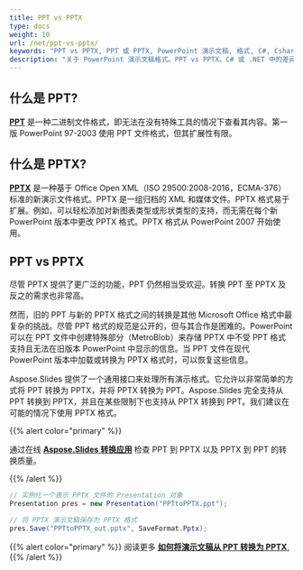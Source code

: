 ```yaml
---
title: PPT vs PPTX
type: docs
weight: 10
url: /net/ppt-vs-pptx/
keywords: "PPT vs PPTX, PPT 或 PPTX, PowerPoint 演示文稿, 格式, C#, Csharp, .NET"
description: "关于 PowerPoint 演示文稿格式。PPT vs PPTX。C# 或 .NET 中的差异"
---
```



## **什么是 PPT?**
[**PPT**](https://docs.fileformat.com/presentation/ppt/) 是一种二进制文件格式，即无法在没有特殊工具的情况下查看其内容。第一版 PowerPoint 97-2003 使用 PPT 文件格式，但其扩展性有限。
## **什么是 PPTX?**
[**PPTX**](https://docs.fileformat.com/presentation/pptx/) 是一种基于 Office Open XML（ISO 29500:2008-2016，ECMA-376）标准的新演示文件格式。PPTX 是一组归档的 XML 和媒体文件。PPTX 格式易于扩展。例如，可以轻松添加对新图表类型或形状类型的支持，而无需在每个新 PowerPoint 版本中更改 PPTX 格式。PPTX 格式从 PowerPoint 2007 开始使用。

## **PPT vs PPTX**
尽管 PPTX 提供了更广泛的功能，PPT 仍然相当受欢迎。转换 PPT 至 PPTX 及反之的需求也非常高。

然而，旧的 PPT 与新的 PPTX 格式之间的转换是其他 Microsoft Office 格式中最复杂的挑战。尽管 PPT 格式的规范是公开的，但与其合作是困难的。PowerPoint 可以在 PPT 文件中创建特殊部分（MetroBlob）来存储 PPTX 中不受 PPT 格式支持且无法在旧版本 PowerPoint 中显示的信息。当 PPT 文件在现代 PowerPoint 版本中加载或转换为 PPTX 格式时，可以恢复这些信息。

Aspose.Slides 提供了一个通用接口来处理所有演示格式。它允许以非常简单的方式将 PPT 转换为 PPTX，并将 PPTX 转换为 PPT。Aspose.Slides 完全支持从 PPT 转换到 PPTX，并且在某些限制下也支持从 PPTX 转换到 PPT。我们建议在可能的情况下使用 PPTX 格式。

{{% alert color="primary" %}} 

通过在线 [**Aspose.Slides 转换应用**](https://products.aspose.app/slides/conversion/) 检查 PPT 到 PPTX 以及 PPTX 到 PPT 的转换质量。

{{% /alert %}} 

```c#
// 实例化一个表示 PPTX 文件的 Presentation 对象
Presentation pres = new Presentation("PPTtoPPTX.ppt");

// 将 PPTX 演示文稿保存为 PPTX 格式
pres.Save("PPTtoPPTX_out.pptx", SaveFormat.Pptx);
```

{{% alert color="primary" %}} 
阅读更多 [**如何将演示文稿从 PPT 转换为 PPTX**.](/slides/net/convert-ppt-to-pptx/)
{{% /alert %}} 